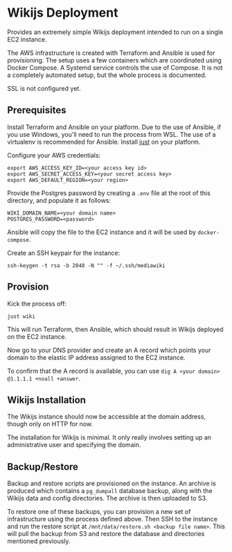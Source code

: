 # Wikijs Deployment

Provides an extremely simple Wikijs deployment intended to run on a single EC2 instance.

The AWS infrastructure is created with Terraform and Ansible is used for provisioning. The setup uses a few containers which are coordinated using Docker Compose. A Systemd service controls the use of Compose. It is not a completely automated setup, but the whole process is documented.

SSL is not configured yet.

## Prerequisites

Install Terraform and Ansible on your platform. Due to the use of Ansible, if you use Windows, you'll need to run the process from WSL. The use of a virtualenv is recommended for Ansible. Install [just](https://github.com/casey/just) on your platform.

Configure your AWS credentials:
```
export AWS_ACCESS_KEY_ID=<your access key id>
export AWS_SECRET_ACCESS_KEY=<your secret access key>
export AWS_DEFAULT_REGION=<your region>
```

Provide the Postgres password by creating a `.env` file at the root of this directory, and populate it as follows:
```
WIKI_DOMAIN_NAME=<your domain name>
POSTGRES_PASSWORD=<password>
```

Ansible will copy the file to the EC2 instance and it will be used by `docker-compose`.

Create an SSH keypair for the instance:
```
ssh-keygen -t rsa -b 2048 -N "" -f ~/.ssh/mediawiki
```

## Provision

Kick the process off:
```
just wiki
```

This will run Terraform, then Ansible, which should result in Wikijs deployed on the EC2 instance.

Now go to your DNS provider and create an A record which points your domain to the elastic IP address assigned to the EC2 instance.

To confirm that the A record is available, you can use `dig A <your domain> @1.1.1.1 +noall +answer`.

## Wikijs Installation

The Wikijs instance should now be accessible at the domain address, though only on HTTP for now.

The installation for Wikijs is minimal. It only really involves setting up an administrative user and specifying the domain.

## Backup/Restore

Backup and restore scripts are provisioned on the instance. An archive is produced which contains a `pg_dumpall` database backup, along with the Wikijs data and config directories. The archive is then uploaded to S3.

To restore one of these backups, you can provision a new set of infrastructure using the process defined above. Then SSH to the instance and run the restore script at `/mnt/data/restore.sh <backup file name>`. This will pull the backup from S3 and restore the database and directories mentioned previously.
